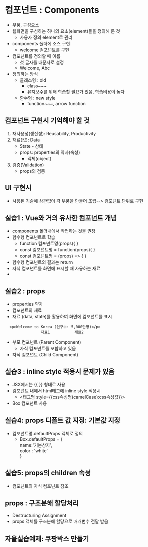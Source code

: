 # 컴포넌트 : Components

- 부품, 구성요소
- 웹화면을 구성하는 하나의 요소(element)들을 정의해 둔 것
  - 사용자 정의 element로 관리
- components 폴더에 소스 구현
  - welcome 컴포넌트를 구현
- 컴포넌트를 정의할 때 이름
  - 첫 글자를 대문자로 설정
  - Welcome, Abc
- 정의하는 방식
  - 클래스형 : old
    - class~~~
    - 유지보수를 위해 학습할 필요가 있음, 학습비용이 높다
  - 함수형 : new style
    - function~~~, arrow function

## 컴포넌트 구현시 기억해야 할 것

1. 재사용성(생산성): Reusability, Productivity
2. 재료(값): Data
   - State - 상태
   - props: properties의 약자(속성)
     - 객체(object)
3. 검증(Validation)
   - props의 검증

## UI 구현시

- 사용된 기술에 상관없이 각 부품을 만들어 조립--> 컴포넌트 단위로 구현

## 실습1 : Vue와 거의 유사한 컴포넌트 개념

- components 폴더내에서 작업하는 것을 권장
- 함수형 컴포넌트로 학습
  - function 컴포넌트명(props){ }
  - const 컴포넌트명 = function(props){ }
  - const 컴포넌트명 = (props) => { }
- 함수형 컴포넌트의 결과는 return
- 자식 컴포넌트를 화면에 표시할 때 사용하는 재료
-

## 실습2 : props

- properties 약자
- 컴포넌트의 재료
- 재료 (data, state)를 활용하여 화면에 컴포넌트를 표시

```JSX
  <p>Welcome to Korea (인구수: 5,000만명)</p>
                재료1           재료2

```

- 부모 컴포넌트 (Parent Component)
  - 자식 컴포넌트를 포함하고 있음
- 자식 컴포넌트 (Child Component)

## 실습3 : inline style 적용시 문제가 있음

- JSX에서는 {{ }} 형태로 사용
- 컴포넌트 내에서 html태그에 inline style 적용시
  - <태그명 style={{css속성명(camelCase):css속성값}}>
- Box 컴포넌트 사용

## 실습4: props 디폴트 값 지정: 기본값 지정

- 컴포넌트명.defaultProps 객체로 정의
  - Box.defaultProps = {  
     name:'기본상자',  
     color : 'white'  
    }

## 실습5: props의 children 속성

- 컴포넌트의 자식 컴포넌트 참조

## props : 구조분해 할당처리

- Destructuring Assignment
- props 객체를 구조분해 할당으로 매개변수 전달 받음

## 자율실습예제: 쿠팡박스 만들기
